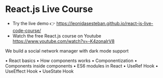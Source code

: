 # React.js Live Course
- Try the live demo 👉 https://leonidasesteban.github.io/react-js-live-code-course/
- Watch the free React.js course on Youtube https://www.youtube.com/watch?v=-K4zonaIrV8

We build a social network manager with dark mode support

• React basics
• How components works
• Componentization
• Components inside components
• ES6 modules in React
• UseRef Hook
• UseEffect Hook
• UseState Hook

